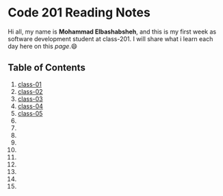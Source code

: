 # Code 201 Reading Notes
Hi all, my name is **Mohammad Elbashabsheh**, and this is my first week as software development student at class-201.
I will share what i learn each day here on this *page*.:smile:

## Table of Contents

1. [class-01](https://mobash96.github.io/Reading-notes-201/class-01) 
2. [class-02](https://mobash96.github.io/Reading-notes-201/class-02) 
3. [class-03](https://mobash96.github.io/Reading-notes-201/class-03) 
4. [class-04](https://mobash96.github.io/Reading-notes-201/class-04) 
5. [class-05](https://mobash96.github.io/Reading-notes-201/class-05) 
6. []() 
7. []() 
8. []() 
9. []() 
10. []() 
11. []() 
12. []() 
13. []() 
14. []() 
15. []() 


